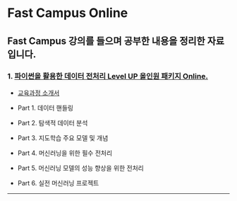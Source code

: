 # Fast Campus Online

Fast Campus 강의를 들으며 공부한 내용을 정리한 자료입니다.
---
### 1. [파이썬을 활용한 데이터 전처리 Level UP 올인원 패키지 Online.](https://fastcampus.co.kr/data_online_preprocess)
- [교육과정 소개서](https://storage.googleapis.com/static.fastcampus.co.kr/prod/uploads/202007/003536-14/[%ED%8C%A8%EC%8A%A4%ED%8A%B8%EC%BA%A0%ED%8D%BC%EC%8A%A4]-%EA%B5%90%EC%9C%A1%EA%B3%BC%EC%A0%95%EC%86%8C%EA%B0%9C%EC%84%9C-%ED%8C%8C%EC%9D%B4%EC%8D%AC%EC%9D%84-%ED%99%9C%EC%9A%A9%ED%95%9C-%EB%8D%B0%EC%9D%B4%ED%84%B0-%EC%A0%84%EC%B2%98%EB%A6%AC-level-up.pdf)
- Part 1. 데이터 핸들링   

- Part 2. 탐색적 데이터 분석

- Part 3. 지도학습 주요 모델 및 개념

- Part 4. 머신러닝을 위한 필수 전처리
- Part 5. 머신러닝 모델의 성능 향상을 위한 전처리
- Part 6. 실전 머신러닝 프로젝트

---
